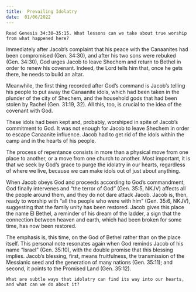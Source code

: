 ```yaml
---
title:  Prevailing Idolatry
date:  01/06/2022
---
```


`Read Genesis 34:30–35:15. What lessons can we take about true worship from what happened here?`

Immediately after Jacob’s complaint that his peace with the Canaanites had been compromised (Gen. 34:30), and after his two sons were rebuked (Gen. 34:30), God urges Jacob to leave Shechem and return to Bethel in order to renew his covenant. Indeed, the Lord tells him that, once he gets there, he needs to build an altar.

Meanwhile, the first thing recorded after God’s command is Jacob’s telling his people to put away the Canaanite idols, which had been taken in the plunder of the city of Shechem, and the household gods that had been stolen by Rachel (Gen. 31:19, 32). All this, too, is crucial to the idea of the covenant with God.

These idols had been kept and, probably, worshiped in spite of Jacob’s commitment to God. It was not enough for Jacob to leave Shechem in order to escape Canaanite influence. Jacob had to get rid of the idols within the camp and in the hearts of his people.

The process of repentance consists in more than a physical move from one place to another, or a move from one church to another. Most important, it is that we seek by God’s grace to purge the idolatry in our hearts, regardless of where we live, because we can make idols out of just about anything.

When Jacob obeys God and proceeds according to God’s commandment, God finally intervenes and “the terror of God” (Gen. 35:5, NKJV) affects all the people around them, and they do not dare attack Jacob. Jacob is, then, ready to worship with “all the people who were with him” (Gen. 35:6, NKJV), suggesting that the family unity has been restored. Jacob gives this place the name El Bethel, a reminder of his dream of the ladder, a sign that the connection between heaven and earth, which had been broken for some time, has now been restored.

The emphasis is, this time, on the God of Bethel rather than on the place itself. This personal note resonates again when God reminds Jacob of his name “Israel” (Gen. 35:10), with the double promise that this blessing implies. Jacob’s blessing, first, means fruitfulness, the transmission of the Messianic seed and the generation of many nations (Gen. 35:11); and second, it points to the Promised Land (Gen. 35:12).

`What are subtle ways that idolatry can find its way into our hearts, and what can we do about it?`